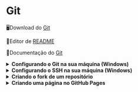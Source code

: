 # Git

🖥️Download do [Git](https://git-scm.com/downloads)

🎨Editor de [README](https://readme.so/)

📂Documentação do [Git](https://git-scm.com/docs/git/pt_BR)


<details>
<summary><strong>Configurando o Git na sua máquina (Windows)</strong></summary>
Crie a pasta aonde os seus arquivos dos seus repositórios serão baixados para o seu computador.
Como exemplo, no meu caso eu criei uma pasta chamada Repos_Git dentro dos Meus Documentos.

Nesta pasta, clique com o botão direito. Dentre as opções exibidas, aparecerão estas:

![image](https://github.com/user-attachments/assets/dea9a0f1-8557-497a-ae62-d00457ba7ef8)

Você pode clicar em **Abrir no Terminal** ou  **Open Git Bash here**. Neste exemplo usaremos a segunda opção.

Digite o comando abaixo:

```git config --global user.name "Seu nome de usuário"```

Para saber o seu nome de usuário, vá até o seu perfil no [GitHub](https://github.com/) e clique na sua foto, no canto direito superior:
![image](https://github.com/user-attachments/assets/5b3e103f-8268-463a-8e34-9242e488031b)

No meu caso, é **Marco87**.

Após configurar o seu user.name, digite o seguinte comando:

```git config --global user.email "seu e-mail de cadastro"```

Com estes passos, seus usuário já estará configurado. Para conferir se deu tudo certo, digite o seguinte comando:

```git config --list```

Você verá o seu user.name e o seu user.email com as informações do seu perfil.

Pronto! Seu usuário já está configurado e você já pode usar o git no seu computador.

</details>

<details>
<summary><strong>Configurando o SSH na sua máquina (Windows)</strong></summary>

Navegue até a pasta onde o seu repositório está instalado e clique com o botão direito. Dentre as opções exibidas, aparecerão estas:

![image](https://github.com/user-attachments/assets/dea9a0f1-8557-497a-ae62-d00457ba7ef8)

Você pode clicar em **Abrir no Terminal** ou  **Open Git Bash here**. Neste exemplo usaremos a segunda opção.

Digite o comando abaixo:

```ssh-keygen -t rsa -b 4096 -C "sem e-mail de cadastro"```

Agora navegue até a sua pasta de usuários no Windows e entre na pasta **.ssh**. Este caminho normalmente é o seguinte: C:\Users(ou Usuários)\Seu usuário\.ssh

Esta pasta terá dois arquivos chamados **id_rsa**. Abra o arquivo com a extensão **.pub** e copie todo o código.

Vá até o seu repositório [GitHub](https://github.com/) e clique na sua foto, na parte superior esquerda. No menu que se abrir, clique em **Settings**.

![image](https://github.com/user-attachments/assets/cc030b92-7b28-474f-848c-ebece66758ec)

Clique em **SSH and GPG keys**

![image](https://github.com/user-attachments/assets/b11d905b-b0ba-4832-901e-4c4c3b5476f4)

Clique em **New SSH key**

![image](https://github.com/user-attachments/assets/1d0c2006-be03-42a4-9370-a8aff512d71a)

Defina um título para a sua chave e copie o código do arquivo **id_rsa** na caixa de texto **key**.

![image](https://github.com/user-attachments/assets/d1526128-caab-4a28-abc0-f822077fdcc5)

Confirme a operação clicando no botão **Add SSH key**.

Para testar se a operação teve êxito, vá até um de seus repositórios no seu [GitHub](https://github.com/) (de preferência um que você queira baixar para o seu computador). Clique no botão **Code**, clique em **SSH** e copie o atalho que aparecer.

![image](https://github.com/user-attachments/assets/f0b67473-23bc-4237-ab1a-90271ec798b5)


Agora vá até a pasta com os seus repositórios do git e clique com o botão direito.

![image](https://github.com/user-attachments/assets/dea9a0f1-8557-497a-ae62-d00457ba7ef8)

Selecione **Open Git Bash here** e digite o comando abaixo no terminal:

```git clone atalho_que_você_copiou```

Se as configurações estiverem corretas, o seu repositório do GitHub será sincronizado com a sua máquina local.

</details>


<details>
<summary><strong>Criando o fork de um repositório</strong></summary>

Fork é a cópia de um repositório, e esta prática permite modificações de código independente do projeto original. É bastante usado para colaboração, testes e contribuições de projetos de código aberto.

Os passos são bem simples. Vá até o repositório que você deseja criar o fork. Neste exemplo eu estou no GitHub da [Microsoft](https://github.com/microsoft), e vou simular um fork no repositório do [VS Code](https://github.com/microsoft/vscode).

Na tela do repositório, procure pelo botão **Fork** e clique sobre ele.
![image](https://github.com/user-attachments/assets/d0225c8a-621f-4e74-ba1a-6a3bb67c4b84)

Uma tela como a imagem abaixo será carregada:
![image](https://github.com/user-attachments/assets/9ac39464-10fb-4350-83a9-e5cba7be57bb)


Note que é possível você alterar o nome e a descrição do repositório que serão criados no seu perfil.

Clique em **Create fork** para confirmar a operação.
</details>

<details>
<summary><strong>Criando uma página no GitHub Pages</strong></summary>

O GitHub Pages é o serviço de hospedagem do GitHub. Por ele é possível publicar sites por meio de arquivos HTML, CSS e JavaScript diretamente de um repositório.

É possível utilizar um repositório existente ou criar um novo para esta finalidade. Neste exemplo criaremos um novo.

*Se você já tem um repositório, ignore os próximos passos*

No seu [GitHub](https://github.com/), clique na sua foto de perfil, na parte superior à direita, e clique em **Your Repositories**.

![image](https://github.com/user-attachments/assets/14f1f4f1-ea00-4f4e-9974-c2edcb818ffe)


</details>
